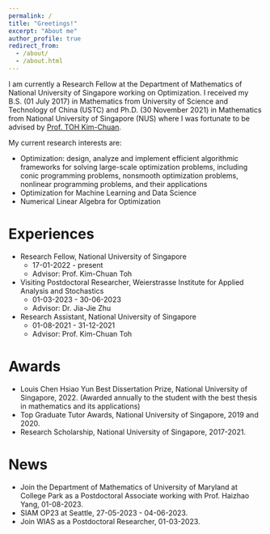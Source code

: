 ```yaml
---
permalink: /
title: "Greetings!"
excerpt: "About me"
author_profile: true
redirect_from: 
  - /about/
  - /about.html
---
```


I am currently a Research Fellow at the Department of Mathematics of National University of Singapore working on Optimization. I received my B.S. (01 July 2017) in Mathematics from University of Science and Technology of China (USTC) and Ph.D. (30 November 2021) in Mathematics from National University of Singapore (NUS) where I was fortunate to be advised by [Prof. TOH Kim-Chuan](https://blog.nus.edu.sg/mattohkc/).

My current research interests are:
- Optimization: design, analyze and implement efficient algorithmic frameworks for solving large-scale optimization problems, including conic programming problems, nonsmooth optimization problems, nonlinear programming problems, and their applications
- Optimization for Machine Learning and Data Science
- Numerical Linear Algebra for Optimization

Experiences
======
- Research Fellow, National University of Singapore
  - 17-01-2022 - present
  - Advisor: Prof. Kim-Chuan Toh
- Visiting Postdoctoral Researcher, Weierstrasse Institute for Applied Analysis and Stochastics
  - 01-03-2023 - 30-06-2023
  - Advisor: Dr. Jia-Jie Zhu
- Research Assistant, National University of Singapore
  - 01-08-2021 - 31-12-2021
  - Advisor: Prof. Kim-Chuan Toh

Awards
======
- Louis Chen Hsiao Yun Best Dissertation Prize, National University of Singapore, 2022. (Awarded annually to the student with the best thesis in mathematics and its applications)
- Top Graduate Tutor Awards, National University of Singapore, 2019 and 2020.
- Research Scholarship, National University of Singapore, 2017-2021.

News
======
- Join the Department of Mathematics of University of Maryland at College Park as a Postdoctoral Associate working with Prof. Haizhao Yang, 01-08-2023.
- SIAM OP23 at Seattle, 27-05-2023 - 04-06-2023.
- Join WIAS as a Postdoctoral Researcher, 01-03-2023.

